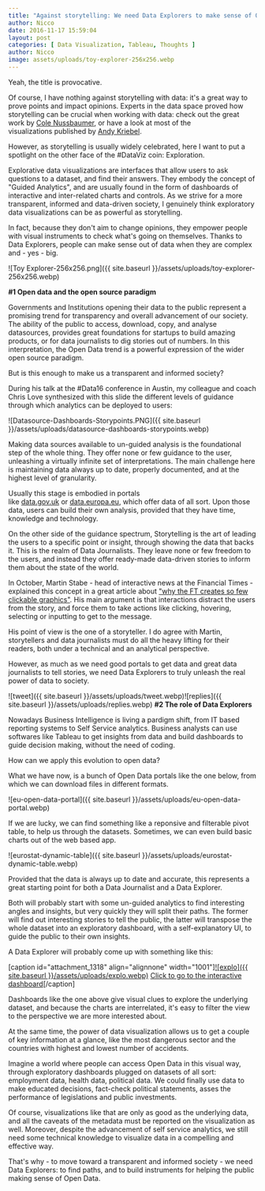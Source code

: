 ```yaml
---
title: "Against storytelling: We need Data Explorers to make sense of Open Data."
author: Nicco
date: 2016-11-17 15:59:04
layout: post
categories: [ Data Visualization, Tableau, Thoughts ]
author: Nicco
image: assets/uploads/toy-explorer-256x256.webp
---
```


Yeah, the title is provocative.

Of course, I have nothing against storytelling with data: it's a great way to prove points and impact opinions. Experts in the data space proved how storytelling can be crucial when working with data: check out the great work by [Cole Nussbaumer](http://www.storytellingwithdata.com/), or have a look at most of the visualizations published by [Andy Kriebel](https://public.tableau.com/profile/andy.kriebel).

However, as storytelling is usually widely celebrated, here I want to put a spotlight on the other face of the #DataViz coin: Exploration.

Explorative data visualizations are interfaces that allow users to ask questions to a dataset, and find their answers. They embody the concept of "Guided Analytics", and are usually found in the form of dashboards of interactive and inter-related charts and controls.
As we strive for a more transparent, informed and data-driven society, I genuinely think exploratory data visualizations can be as powerful as storytelling.

In fact, because they don't aim to change opinions, they empower people with visual instruments to check what's going on themselves. Thanks to Data Explorers, people can make sense out of data when they are complex and - yes - big.

![Toy Explorer-256x256.png]({{ site.baseurl }}/assets/uploads/toy-explorer-256x256.webp)

**#1 Open data and the open source paradigm**

Governments and Institutions opening their data to the public represent a promising trend for transparency and overall advancement of our society. The ability of the public to access, download, copy, and analyse datasources, provides great foundations for startups to build amazing products, or for data journalists to dig stories out of numbers. In this interpretation, the Open Data trend is a powerful expression of the wider open source paradigm.

But is this enough to make us a transparent and informed society?

During his talk at the #Data16 conference in Austin, my colleague and coach Chris Love synthesized with this slide the different levels of guidance through which analytics can be deployed to users:

![Datasource-Dashboards-Storypoints.PNG]({{ site.baseurl }}/assets/uploads/datasource-dashboards-storypoints.webp)

Making data sources available to un-guided analysis is the foundational step of the whole thing. They offer none or few guidance to the user, unleashing a virtually infinite set of interpretations. The main challenge here is maintaining data always up to date, properly documented, and at the highest level of granularity.

Usually this stage is embodied in portals like [data.gov.uk](https://data.gov.uk) or [data.europa.eu](http://data.europa.eu/), which offer data of all sort. Upon those data, users can build their own analysis, provided that they have time, knowledge and technology.

On the other side of the guidance spectrum, Storytelling is the art of leading the users to a specific point or insight, through showing the data that backs it. This is the realm of Data Journalists. They leave none or few freedom to the users, and instead they offer ready-made data-driven stories to inform them about the state of the world.

In October, Martin Stabe - head of interactive news at the Financial Times - explained this concept in a great article about ["why the FT creates so few clickable graphics"](https://www.ft.com/content/c62b21c6-7feb-11e6-8e50-8ec15fb462f4). His main argument is that interactions distract the users from the story, and force them to take actions like clicking, hovering, selecting or inputting to get to the message.

His point of view is the one of a storyteller. I do agree with Martin, storytellers and data journalists must do all the heavy lifting for their readers, both under a technical and an analytical perspective.

However, as much as we need good portals to get data and great data journalists to tell stories, we need Data Explorers to truly unleash the real power of data to society.

![tweet]({{ site.baseurl }}/assets/uploads/tweet.webp)![replies]({{ site.baseurl }}/assets/uploads/replies.webp)
**#2 The role of Data Explorers**

Nowadays Business Intelligence is living a pardigm shift, from IT based reporting systems to Self Service analytics. Business analysts can use softwares like Tableau to get insights from data and build dashboards to guide decision making, without the need of coding.

How can we apply this evolution to open data?

What we have now, is a bunch of Open Data portals like the one below, from which we can download files in different formats.

![eu-open-data-portal]({{ site.baseurl }}/assets/uploads/eu-open-data-portal.webp)

If we are lucky, we can find something like a reponsive and filterable pivot table, to help us through the datasets. Sometimes, we can even build basic charts out of the web based app.

![eurostat-dynamic-table]({{ site.baseurl }}/assets/uploads/eurostat-dynamic-table.webp)

Provided that the data is always up to date and accurate, this represents a great starting point for both a Data Journalist and a Data Explorer.

Both will probably start with some un-guided analytics to find interesting angles and insights, but very quickly they will split their paths. The former will find out interesting stories to tell the public, the latter will transpose the whole dataset into an exploratory dashboard, with a self-explanatory UI, to guide the public to their own insights.

A Data Explorer will probably come up with something like this:

[caption id="attachment\_1318" align="alignnone" width="1001"][![explo]({{ site.baseurl }}/assets/uploads/explo.webp)](https://public.tableau.com/views/AccidentsatworkintheEU2014/AccidentsatworkintheEU2014?:embed=y&:display_count=yes) [Click to go to the interactive dashboard](https://public.tableau.com/views/AccidentsatworkintheEU2014/AccidentsatworkintheEU2014?:embed=y&:display_count=yes)[/caption]

Dashboards like the one above give visual clues to explore the underlying dataset, and because the charts are interrelated, it's easy to filter the view to the perspective we are more interested about.

At the same time, the power of data visualization allows us to get a couple of key information at a glance, like the most dangerous sector and the countries with highest and lowest number of accidents.

Imagine a world where people can access Open Data in this visual way, through exploratory dashboards plugged on datasets of all sort: employment data, health data, political data. We could finally use data to make educated decisions, fact-check political statements, asses the performance of legislations and public investments.

Of course, visualizations like that are only as good as the underlying data, and all the caveats of the metadata must be reported on the visualization as well. Moreover, despite the advancement of self service analytics, we still need some technical knowledge to visualize data in a compelling and effective way.

That's why - to move toward a transparent and informed society - we need Data Explorers: to find paths, and to build instruments for helping the public making sense of Open Data.
